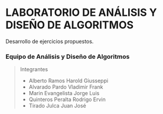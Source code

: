 # LABORATORIO DE ANÁLISIS Y DISEÑO DE ALGORITMOS
Desarrollo de ejercicios propuestos.

### Equipo de Análisis y Diseño de Algoritmos
> Integrantes
> - Alberto Ramos	Harold Giusseppi 
> - Alvarado Pardo	Vladimir Frank  
> - Marin Evangelista	Jorge Luis  
> - Quinteros Peralta	Rodrigo Ervin  
> - Tirado Julca	Juan José  
